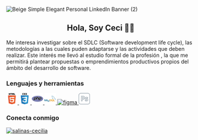 
![Beige Simple Elegant Personal LinkedIn Banner (2)](https://github.com/CeciliaSalinas/CeciliaSalinas/assets/91616144/39b56626-8c57-40de-bffd-2c0f3f62f707)
<h2 align="center"> Hola, Soy Ceci 👋🏽</h2>
<p align="left">
Me interesa investigar sobre el SDLC (Software development life cycle), las metodologías a las cuales puden adaptarse y las actividades que deben realizar.
Este interés me llevó al estudio formal de la profesión , la que me permitirá plantear propuestas o emprendimientos productivos propios del ámbito del desarrollo de software. <br> 
</p>


<h3 align="left">Lenguajes y herramientas</h3>
<p align="left"> 


  <a href="https://www.w3.org/html/" target="_blank" rel="noreferrer"> 
  <img src="https://raw.githubusercontent.com/devicons/devicon/master/icons/html5/html5-original-wordmark.svg" alt="html5" width="30" height="30"/> </a> 
  
  <a href="https://www.w3schools.com/css/" target="_blank" rel="noreferrer"> 
  <img src="https://raw.githubusercontent.com/devicons/devicon/master/icons/css3/css3-original-wordmark.svg" alt="css3" width="30" height="30"/> </a> 

  <a href="https ://www.php.net" target="_blank" rel="noreferrer"> 
  <img src="https://raw.githubusercontent.com/devicons/devicon/master/icons/php/php-original.svg " alt="php" width="30" height="30"/> </a> 

  <a href="https://www.mysql.com/" target="_blank" rel="noreferrer"> 
    <img src="https://raw.githubusercontent.com/devicons/devicon/master/icons/mysql/mysql-original-wordmark.svg" alt="mysql" width="30" height="30"/> </a> 

 <a href="https://www.figma.com/" target="_blank" rel="noreferrer"> 
    <img src="https://www.vectorlogo.zone/logos/figma/figma-icon.svg" alt="figma" width="30" height ="30"/> </a> 
    
 <a href="https ://www.photoshop.com/" target="_blank" rel="noreferrer"> 
 <img src="https://raw.githubusercontent.com/devicons/devicon/master/icons/photoshop/photoshop-line.svg" alt="photoshop" whidth="30" height="30"/> </a>

<h3 align="left">Conecta conmigo</h3>
<p align="left">
<a href="https://linkedin.com/in/salinas-cecilia" target="_blank">
  <img src= "https://raw.githubusercontent.com/rahuldkjain/github-profile-readme-generator/master/src/images/icons/Social/linked-in-alt.svg" alt="salinas-cecilia" height="20 " width="30" /></a>


